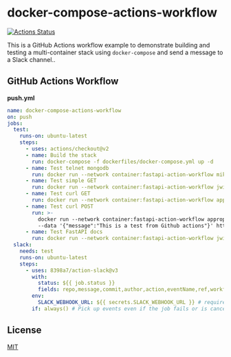# docker-compose-actions-workflow

[![Actions Status](https://github.com/cyberdevnet/docker-compose-actions-workflow/workflows/docker-compose-actions-workflow/badge.svg)](https://github.com/cyberdevnet/docker-compose-actions-workflow/actions)

This is a GitHub Actions workflow example to demonstrate building and testing a multi-container stack using `docker-compose` and send a message to a Slack channel..

## GitHub Actions Workflow

**push.yml**

```yml
name: docker-compose-actions-workflow
on: push
jobs:
  test:
    runs-on: ubuntu-latest
    steps:
      - uses: actions/checkout@v2
      - name: Build the stack
        run: docker-compose -f dockerfiles/docker-compose.yml up -d
      - name: Test telnet mongodb
        run: docker run --network container:fastapi-action-workflow mikesplain/telnet mongodb 27017
      - name: Test simple GET
        run: docker run --network container:fastapi-action-workflow jwilder/dockerize -wait http://127.0.0.1:8000/ -timeout 120s -wait-retry-interval 5s
      - name: Test curl GET
        run: docker run --network container:fastapi-action-workflow appropriate/curl -X GET http://127.0.0.1:8000
      - name: Test curl POST
        run: >-
          docker run --network container:fastapi-action-workflow appropriate/curl  -X POST -H 'Content-type: application/json'
          --data '{"message":"This is a test from Github actions"}' http://127.0.0.1:8000/post
      - name: Test FastAPI docs
        run: docker run --network container:fastapi-action-workflow jwilder/dockerize -wait http://127.0.0.1:8000/docs -timeout 120s -wait-retry-interval 5s
  slack:
    needs: test
    runs-on: ubuntu-latest
    steps:
      - uses: 8398a7/action-slack@v3
        with:
          status: ${{ job.status }}
          fields: repo,message,commit,author,action,eventName,ref,workflow,job,took,pullRequest # selectable (default: repo,message)
        env:
          SLACK_WEBHOOK_URL: ${{ secrets.SLACK_WEBHOOK_URL }} # required
        if: always() # Pick up events even if the job fails or is canceled.}
```

## License

[MIT](LICENSE)
